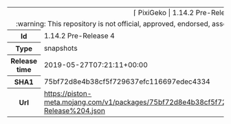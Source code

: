 <html><table>
<tr><td colspan="2" align="center"><img width="0" height="0"><br/>⌈ PixiGeko | 1.14.2 Pre-Release 4 ⌋<br/><img width="0" height="0"></td></tr>
<tr><td colspan="2" align="center"><img width="0" height="0"><br/>
:warning: This repository is not official, approved, endorsed, associated or connected with Mojang :warning:
<br/><img width="0" height="0"></td></tr>
<tr><th>Id</th><td>1.14.2 Pre-Release 4</td></tr>
<tr><th>Type</th><td>snapshots</td></tr>
<tr><th>Release time</th><td>2019-05-27T07:21:11+00:00</td></tr>
<tr><th>SHA1</th><td>75bf72d8e4b38cf5f729637efc116697edec4334</td></tr>
<tr><th>Url</th><td><a href="https://piston-meta.mojang.com/v1/packages/75bf72d8e4b38cf5f729637efc116697edec4334/1.14.2%20Pre-Release%204.json">https://piston-meta.mojang.com/v1/packages/75bf72d8e4b38cf5f729637efc116697edec4334/1.14.2%20Pre-Release%204.json</a></td></tr>